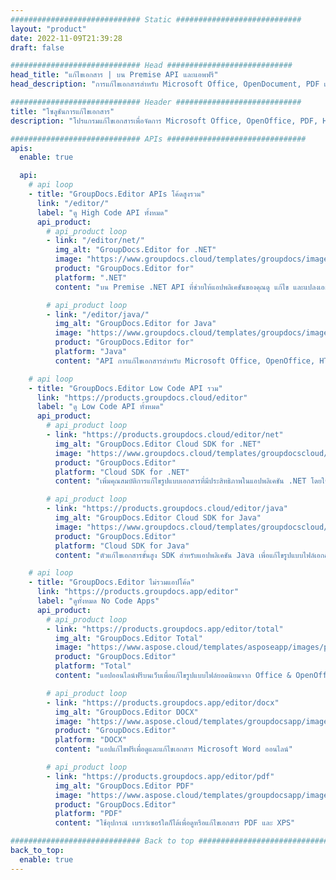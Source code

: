 ```yaml
---
############################# Static ############################
layout: "product"
date: 2022-11-09T21:39:28
draft: false

############################# Head ############################
head_title: "แก้ไขเอกสาร | บน Premise API และแอพฟรี"
head_description: "การแก้ไขเอกสารสำหรับ Microsoft Office, OpenDocument, PDF และรูปแบบไฟล์อื่นๆ โดยใช้ On Premise API หรือใช้แอปตัวแก้ไขเอกสารออนไลน์"

############################# Header ############################
title: "โซลูชันการแก้ไขเอกสาร"
description: "โปรแกรมแก้ไขเอกสารเพื่อจัดการ Microsoft Office, OpenOffice, PDF, HTML และรูปแบบไฟล์เอกสารอื่นๆ"

############################# APIs ###############################
apis:
  enable: true

  api:
    # api loop
    - title: "GroupDocs.Editor APIs โค้ดสูงรวม"
      link: "/editor/"
      label: "ดู High Code API ทั้งหมด"
      api_product:
        # api_product loop
        - link: "/editor/net/"
          img_alt: "GroupDocs.Editor for .NET"
          image: "https://www.groupdocs.cloud/templates/groupdocs/images/product-logos/groupdocs-editor-net.png"
          product: "GroupDocs.Editor for"
          platform: ".NET"
          content: "บน Premise .NET API ที่ช่วยให้แอปพลิเคชันของคุณดู แก้ไข และแปลงเอกสารได้"

        # api_product loop
        - link: "/editor/java/"
          img_alt: "GroupDocs.Editor for Java"
          image: "https://www.groupdocs.cloud/templates/groupdocs/images/product-logos/groupdocs-editor-java.png"
          product: "GroupDocs.Editor for"
          platform: "Java"
          content: "API การแก้ไขเอกสารสำหรับ Microsoft Office, OpenOffice, HTML และเอกสารอื่นๆ เพื่อจัดการภายในแอปพลิเคชันที่ใช้ Java ของคุณ"

    # api loop
    - title: "GroupDocs.Editor Low Code API รวม"
      link: "https://products.groupdocs.cloud/editor"
      label: "ดู Low Code API ทั้งหมด"
      api_product:
        # api_product loop
        - link: "https://products.groupdocs.cloud/editor/net"
          img_alt: "GroupDocs.Editor Cloud SDK for .NET"
          image: "https://www.groupdocs.cloud/templates/groupdocscloud/images/sdk/272x272/groupdocs_editor-for-net.png"
          product: "GroupDocs.Editor"
          platform: "Cloud SDK for .NET"
          content: "เพิ่มคุณสมบัติการแก้ไขรูปแบบเอกสารที่มีประสิทธิภาพในแอปพลิเคชัน .NET โดยใช้ Cloud SDK สำหรับ .NET แก้ไขเอกสาร MS Office, เว็บและ XML"

        # api_product loop
        - link: "https://products.groupdocs.cloud/editor/java"
          img_alt: "GroupDocs.Editor Cloud SDK for Java"
          image: "https://www.groupdocs.cloud/templates/groupdocscloud/images/sdk/272x272/groupdocs_editor-for-java.png"
          product: "GroupDocs.Editor"
          platform: "Cloud SDK for Java"
          content: "ตัวแก้ไขเอกสารขั้นสูง SDK สำหรับแอปพลิเคชัน Java เพื่อแก้ไขรูปแบบไฟล์เอกสารมาตรฐานอุตสาหกรรมบนแพลตฟอร์มใดๆ ที่สามารถเรียกใช้ REST API"

    # api loop
    - title: "GroupDocs.Editor ไม่รวมแอปโค้ด"
      link: "https://products.groupdocs.app/editor"
      label: "ดูทั้งหมด No Code Apps"
      api_product:
        # api_product loop
        - link: "https://products.groupdocs.app/editor/total"
          img_alt: "GroupDocs.Editor Total"
          image: "https://www.aspose.cloud/templates/asposeapp/images/products/logo/aspose_editor-app.png"
          product: "GroupDocs.Editor"
          platform: "Total"
          content: "แอปออนไลน์ฟรีบนเว็บเพื่อแก้ไขรูปแบบไฟล์ยอดนิยมจาก Office & OpenOffice"

        # api_product loop
        - link: "https://products.groupdocs.app/editor/docx"
          img_alt: "GroupDocs.Editor DOCX"
          image: "https://www.aspose.cloud/templates/groupdocsapp/images/products/logo/groupdocs_words-app.png"
          product: "GroupDocs.Editor"
          platform: "DOCX"
          content: "แอปแก้ไขฟรีเพื่อดูและแก้ไขเอกสาร Microsoft Word ออนไลน์"

        # api_product loop
        - link: "https://products.groupdocs.app/editor/pdf"
          img_alt: "GroupDocs.Editor PDF"
          image: "https://www.aspose.cloud/templates/groupdocsapp/images/products/logo/groupdocs_pdf-app.png"
          product: "GroupDocs.Editor"
          platform: "PDF"
          content: "ใช้อุปกรณ์ เบราว์เซอร์ใดก็ได้เพื่อดูหรือแก้ไขเอกสาร PDF และ XPS"

############################# Back to top ###############################
back_to_top:
  enable: true
---
```

